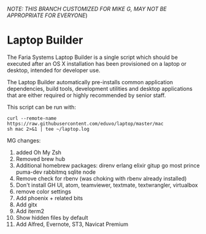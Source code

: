 *NOTE: THIS BRANCH CUSTOMIZED FOR MIKE G, MAY NOT BE APPROPRIATE FOR EVERYONE*)

# Laptop Builder

The Faria Systems Laptop Builder is a single script which should be executed after an OS X installation has been provisioned on a laptop or desktop, intended for developer use.

The Laptop Builder automatically pre-installs common application dependencies, build tools, development utilities and desktop applications that are either required or highly recommended by senior staff.

This script can be run with:

    curl --remote-name https://raw.githubusercontent.com/eduvo/laptop/master/mac
    sh mac 2>&1 | tee ~/laptop.log


MG changes:

1. added Oh My Zsh
2. Removed brew hub
3. Additional homebrew packages:
direnv
erlang
elixir
gitup
go
most
prince
puma-dev
rabbitmq
sqlite
node
4. Remove check for rbenv (was choking with rbenv already installed)
5. Don't install GH UI, atom, teamviewer, textmate, textwrangler, virtualbox
6. remove color settings
7. Add phoenix + related bits
8. Add gitx
9. Add iterm2
10. Show hidden files by default
11. Add Alfred, Evernote, ST3, Navicat Premium
